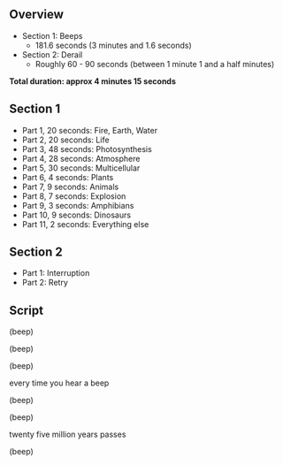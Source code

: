 
## Overview

- Section 1: Beeps
  - 181.6 seconds (3 minutes and 1.6 seconds) 
- Section 2: Derail
  - Roughly 60 - 90 seconds (between 1 minute 1 and a half minutes)
 
**Total duration: approx 4 minutes 15 seconds**

## Section 1

- Part 1, 20 seconds: Fire, Earth, Water
- Part 2, 20 seconds: Life
- Part 3, 48 seconds: Photosynthesis
- Part 4, 28 seconds: Atmosphere
- Part 5, 30 seconds: Multicellular
- Part 6, 4 seconds: Plants
- Part 7, 9 seconds: Animals
- Part 8, 7 seconds: Explosion
- Part 9, 3 seconds: Amphibians
- Part 10, 9 seconds: Dinosaurs
- Part 11, 2 seconds: Everything else

## Section 2

- Part 1: Interruption
- Part 2: Retry

## Script

(beep)

(beep)

(beep)

every time you hear a beep

(beep)

(beep)

twenty five million years passes

(beep)
